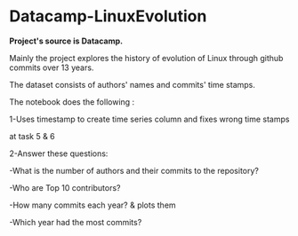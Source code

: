 # Datacamp-LinuxEvolution
**Project&#39;s source is Datacamp.**

Mainly the project explores the history of evolution of Linux through github commits over 13 years.

The dataset consists of authors&#39; names and commits&#39; time stamps.

The notebook does the following :

1-Uses timestamp to create time series column and fixes wrong time stamps

at task 5 &amp; 6

2-Answer these questions:

-What is the number of authors and their commits to the repository?

-Who are Top 10 contributors?

-How many commits each year? &amp; plots them

-Which year had the most commits?
